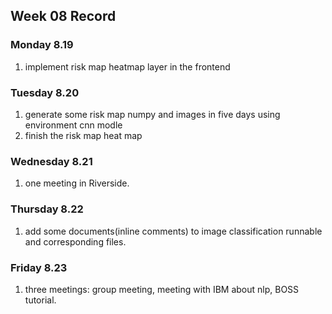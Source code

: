 ## Week 08 Record

### Monday 8.19

1. implement risk map heatmap layer in the frontend



### Tuesday 8.20

1. generate some risk map numpy and images in five days using environment cnn modle 
2. finish the risk map heat map



### Wednesday 8.21

1. one meeting in Riverside.



### Thursday 8.22

1. add some documents(inline comments) to image classification runnable and corresponding files. 



### Friday 8.23

1. three meetings: group meeting, meeting with IBM about nlp, BOSS tutorial.